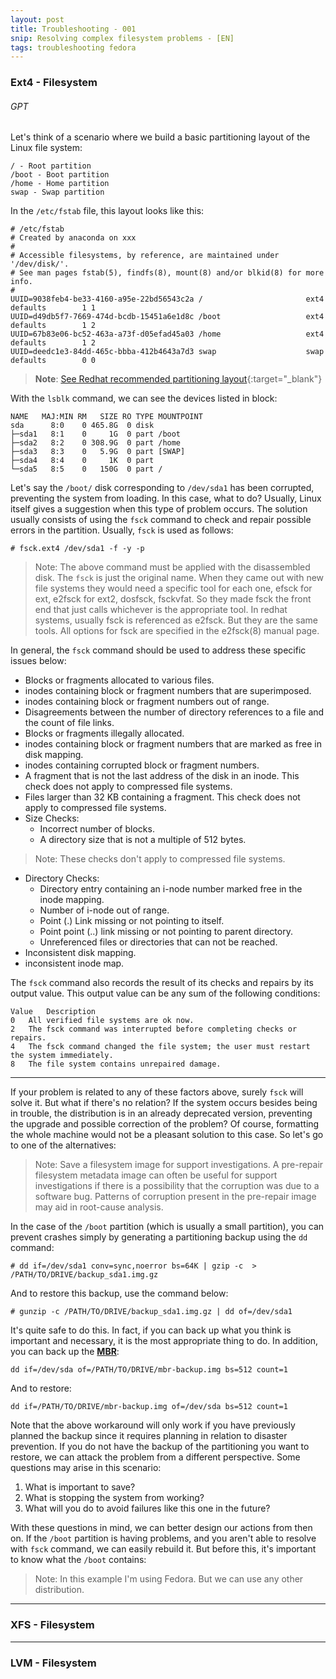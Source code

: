 ```yaml
---
layout: post
title: Troubleshooting - 001
snip: Resolving complex filesystem problems - [EN]
tags: troubleshooting fedora 
---
```



### Ext4 - Filesystem

###### GPT

Let's think of a scenario where we build a basic partitioning layout of the Linux file system:

```
/ - Root partition
/boot - Boot partition
/home - Home partition
swap - Swap partition
```

In the `/etc/fstab` file, this layout looks like this:

```
# /etc/fstab
# Created by anaconda on xxx
#
# Accessible filesystems, by reference, are maintained under '/dev/disk/'.
# See man pages fstab(5), findfs(8), mount(8) and/or blkid(8) for more info.
#
UUID=9038feb4-be33-4160-a95e-22bd56543c2a /                       ext4    defaults        1 1
UUID=d49db5f7-7669-474d-bcdb-15451a6e1d8c /boot                   ext4    defaults        1 2
UUID=67b83e06-bc52-463a-a73f-d05efad45a03 /home                   ext4    defaults        1 2
UUID=deedc1e3-84dd-465c-bbba-412b4643a7d3 swap                    swap    defaults        0 0
```

> **Note**: [See Redhat recommended partitioning layout](https://access.redhat.com/documentation/en-us/red_hat_enterprise_linux/6/html/installation_guide/s2-diskpartrecommend-x86){:target="_blank"}

With the `lsblk` command, we can see the devices listed in block:

```
NAME   MAJ:MIN RM   SIZE RO TYPE MOUNTPOINT
sda      8:0    0 465.8G  0 disk 
├─sda1   8:1    0     1G  0 part /boot
├─sda2   8:2    0 308.9G  0 part /home
├─sda3   8:3    0   5.9G  0 part [SWAP]
├─sda4   8:4    0     1K  0 part 
└─sda5   8:5    0   150G  0 part /
```

Let's say the `/boot/` disk corresponding to `/dev/sda1` has been corrupted, preventing the system from loading. In this case, what to do? Usually, Linux itself gives a suggestion when this type of problem occurs. The solution usually consists of using the `fsck` command to check and repair possible errors in the partition. Usually, `fsck` is used as follows:

```
# fsck.ext4 /dev/sda1 -f -y -p
```

> Note: The above command must be applied with the disassembled disk. The `fsck` is just the original name. When they came out with new file systems they would need a specific tool for each one, efsck for ext, e2fsck for ext2, dosfsck, fsckvfat. So they made fsck the front end that just calls whichever is the appropriate tool. In redhat systems, usually fsck is referenced as e2fsck. But they are the same tools. All options for fsck are specified in the e2fsck(8) manual page.



In general, the `fsck` command should be used to address these specific issues below:

* Blocks or fragments allocated to various files.
* inodes containing block or fragment numbers that are superimposed.
* inodes containing block or fragment numbers out of range.
* Disagreements between the number of directory references to a file and the count of file links.
* Blocks or fragments illegally allocated.
* inodes containing block or fragment numbers that are marked as free in disk mapping.
* inodes containing corrupted block or fragment numbers.
* A fragment that is not the last address of the disk in an inode. This check does not apply to compressed file systems.
* Files larger than 32 KB containing a fragment. This check does not apply to compressed file systems.
* Size Checks:
	* Incorrect number of blocks.
	* A directory size that is not a multiple of 512 bytes.

> Note: These checks don't apply to compressed file systems.

* Directory Checks:
	* Directory entry containing an i-node number marked free in the inode mapping.
	* Number of i-node out of range.
	* Point (.) Link missing or not pointing to itself.
	* Point point (..) link missing or not pointing to parent directory.
	* Unreferenced files or directories that can not be reached.
* Inconsistent disk mapping.
* inconsistent inode map.

The `fsck` command also records the result of its checks and repairs by its output value. This output value can be any sum of the following conditions:

```
Value	Description
0	All verified file systems are ok now.
2	The fsck command was interrupted before completing checks or repairs.
4	The fsck command changed the file system; the user must restart the system immediately.
8	The file system contains unrepaired damage.
```

---

If your problem is related to any of these factors above, surely `fsck` will solve it. But what if there's no relation? If the system occurs besides being in trouble, the distribution is in an already deprecated version, preventing the upgrade and possible correction of the problem? Of course, formatting the whole machine would not be a pleasant solution to this case. So let's go to one of the alternatives:

> Note: Save a filesystem image for support investigations. A pre-repair filesystem metadata image can often be useful for support investigations if there is a possibility that the corruption was due to a software bug. Patterns of corruption present in the pre-repair image may aid in root-cause analysis.

In the case of the `/boot` partition (which is usually a small partition), you can prevent crashes simply by generating a partitioning backup using the `dd` command:

	# dd if=/dev/sda1 conv=sync,noerror bs=64K | gzip -c  > /PATH/TO/DRIVE/backup_sda1.img.gz

And to restore this backup, use the command below:

	# gunzip -c /PATH/TO/DRIVE/backup_sda1.img.gz | dd of=/dev/sda1

It's quite safe to do this. In fact, if you can back up what you think is important and necessary, it is the most appropriate thing to do. In addition, you can back up the **[MBR]()**:

	dd if=/dev/sda of=/PATH/TO/DRIVE/mbr-backup.img bs=512 count=1

And to restore:
	
	dd if=/PATH/TO/DRIVE/mbr-backup.img of=/dev/sda bs=512 count=1

Note that the above workaround will only work if you have previously planned the backup since it requires planning in relation to disaster prevention. If you do not have the backup of the partitioning you want to restore, we can attack the problem from a different perspective. Some questions may arise in this scenario:

1. What is important to save?
2. What is stopping the system from working?
3. What will you do to avoid failures like this one in the future?


With these questions in mind, we can better design our actions from then on. If the `/boot` partition is having problems, and you aren't able to resolve with `fsck` command, we can easily rebuild it. But before this, it's important to know what the `/boot` contains:

> Note: In this example I'm using Fedora. But we can use any other distribution.

---

### XFS - Filesystem

---

### LVM - Filesystem


